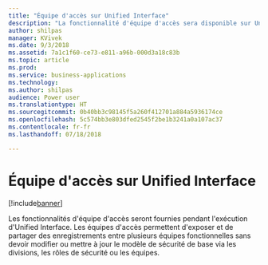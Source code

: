 ```yaml
---
title: "Équipe d'accès sur Unified Interface"
description: "La fonctionnalité d'équipe d'accès sera disponible sur Unified Interface"
author: shilpas
manager: KVivek
ms.date: 9/3/2018
ms.assetid: 7a1c1f60-ce73-e811-a96b-000d3a18c83b
ms.topic: article
ms.prod: 
ms.service: business-applications
ms.technology: 
ms.author: shilpas
audience: Power user
ms.translationtype: HT
ms.sourcegitcommit: 0b40bb3c98145f5a260f412701a884a5936174ce
ms.openlocfilehash: 5c574bb3e803dfed2545f2be1b3241a0a107ac37
ms.contentlocale: fr-fr
ms.lasthandoff: 07/18/2018

---
```

# <a name="access-team-on-unified-interface"></a>Équipe d'accès sur Unified Interface


[!include[banner](../../includes/banner.md)]

Les fonctionnalités d'équipe d'accès seront fournies pendant l'exécution d'Unified Interface. Les équipes d'accès permettent d'exposer et de partager des enregistrements entre plusieurs équipes fonctionnelles sans devoir modifier ou mettre à jour le modèle de sécurité de base via les divisions, les rôles de sécurité ou les équipes.

